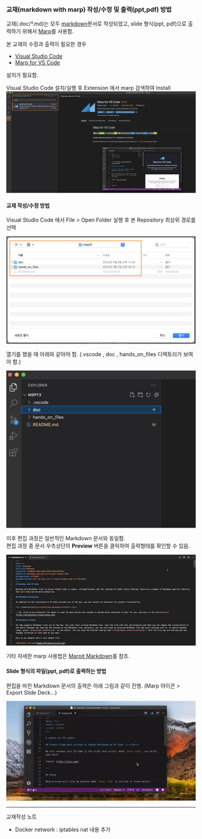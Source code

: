 
### 교재(markdown with marp) 작성/수정 및 출력(ppt,pdf) 방법

교재(.doc/*.md)는 모두 [markdown](https://www.markdownguide.org/)문서로 작성되었고, slide 형식(ppt, pdf)으로 출력하기 위해서 [Marp](https://marp.app/)를 사용함.

본 교재의 수정과 출력이 필요한 경우

- [Visual Studio Code](https://code.visualstudio.com/)
- [Marp for VS Code](https://marketplace.visualstudio.com/items?itemName=marp-team.marp-vscode)

설치가 필요함.

Visual Studio Code 설치/실행 후 Extension 에서 marp 검색하여 Install
![](img/marp.png)


#### 교재 작성/수정 방법

Visual Studio Code 에서 File > Open Folder 실행 후 본 Repository 최상위 경로를 선택

![](doc/img/VSCode1.png)

열기를 했을 때 아래와 같아야 함. (.vscode , doc , hands_on_files 디렉토리가 보여야 함.)

![](img/VSCode2.png)


이후 편집 과정은 일반적인 Markdown 문서와 동일함.  
편집 과정 중 문서 우측상단의 **Preview** 버튼을 클릭하여 출력형태를 확인할 수 있음.

![](img/VSCode4.gif)

기타 자세한 marp 사용법은 [Marpit Markdown](https://marpit.marp.app/markdown)를 참조.

#### Slide 형식의 파일(ppt, pdf)로 출력하는 방법

편집을 마친 Markdown 문서의 출력은 아래 그림과 같이 진행.  (Marp 아이콘 > Export Slide Deck...)

![](img/marp_export.gif)

---

교재작성 노트
- Docker network : iptables nat 내용 추가



